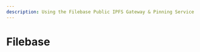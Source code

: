 ```yaml
---
description: Using the Filebase Public IPFS Gateway & Pinning Service
---
```


# Filebase

#### &#x20;<a href="#the-filebase-public-ipfs-gateway-is" id="the-filebase-public-ipfs-gateway-is"></a>
